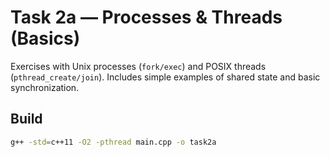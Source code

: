 # Task 2a — Processes & Threads (Basics)

Exercises with Unix processes (`fork/exec`) and POSIX threads (`pthread_create/join`).
Includes simple examples of shared state and basic synchronization.

## Build
```bash
g++ -std=c++11 -O2 -pthread main.cpp -o task2a
